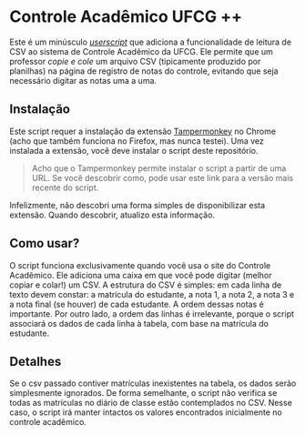 # Controle Acadêmico UFCG ++

Este é um minúsculo
[_userscript_](https://en.wikipedia.org/wiki/Userscript) que
adiciona a funcionalidade de leitura de CSV ao sistema de
Controle Acadêmico da UFCG. Ele permite que um professor _copie e
cole_ um arquivo CSV (tipicamente produzido por planilhas) na
página de registro de notas do controle, evitando que seja
necessário digitar as notas uma a uma.

## Instalação

Este script requer a instalação da extensão
[Tampermonkey](https://chrome.google.com/webstore/detail/tampermonkey)
no Chrome (acho que também funciona no Firefox, mas nunca
testei). Uma vez instalada a extensão, você deve instalar
o script deste repositório. 

> Acho que o Tampermonkey permite instalar o script a partir de
> uma URL. Se você descobrir como, pode usar este link para a
> versão mais recente do script.

Infelizmente, não descobri uma forma simples de disponibilizar
esta extensão. Quando descobrir, atualizo esta informação.

## Como usar?

O script funciona exclusivamente quando você usa o site do
Controle Acadêmico. Ele adiciona uma caixa em que você pode
digitar (melhor copiar e colar!) um CSV. A estrutura do CSV é
simples: em cada linha de texto devem constar: a matrícula do
estudante, a nota 1, a nota 2, a nota 3 e a nota final (se
houver) de cada estudante. A ordem dessas notas é importante. Por
outro lado, a ordem das linhas é irrelevante, porque o script associará
os dados de cada linha à tabela, com base na matrícula do
estudante. 

## Detalhes

Se o csv passado contiver matrículas inexistentes na tabela, os
dados serão simplesmente ignorados. De forma semelhante, o script
não verifica se todas as matrículas no diário de classe estão
contemplados no CSV. Nesse caso, o script irá manter intactos os
valores encontrados inicialmente no controle acadêmico.
